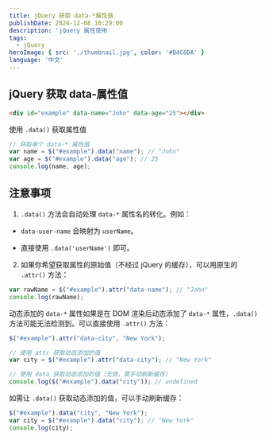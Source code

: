 ```yaml
---
title: jQuery 获取 data-*属性值
publishDate: 2024-12-08 10:29:00
description: 'jQuery 属性使用'
tags:
  - jQuery
heroImage: { src: './thumbnail.jpg', color: '#B4C6DA' }
language: '中文'
---
```


## jQuery 获取 data-属性值

```html
<div id="example" data-name="John" data-age="25"></div>
```

使用 `.data()` 获取属性值

```javascript
// 获取单个 data-* 属性值
var name = $("#example").data("name"); // "John"
var age = $("#example").data("age"); // 25
console.log(name, age);
```

## 注意事项

1. `.data()` 方法会自动处理 `data-*` 属性名的转化。例如：

- `data-user-name` 会映射为 `userName`。

- 直接使用 `.data('userName')` 即可。

2. 如果你希望获取属性的原始值（不经过 jQuery 的缓存），可以用原生的 `.attr()` 方法：

```javascript
var rawName = $("#example").attr("data-name"); // "John"
console.log(rawName);
```

动态添加的 `data-*` 属性如果是在 DOM 渲染后动态添加了 `data-*` 属性，`.data()` 方法可能无法检测到。可以直接使用 `.attr()` 方法：

```javascript
$("#example").attr("data-city", "New York");

// 使用 attr 获取动态添加的值
var city = $("#example").attr("data-city"); // "New York"

// 使用 data 获取动态添加的值（无效，需手动刷新缓存）
console.log($("#example").data("city")); // undefined
```

如需让 `.data()` 获取动态添加的值，可以手动刷新缓存：

```javascript
$("#example").data("city", "New York");
var city = $("#example").data("city"); // "New York"
console.log(city);
```
